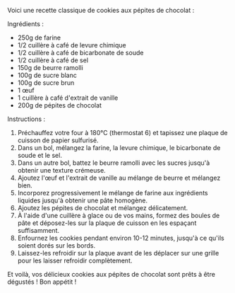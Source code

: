 Voici une recette classique de cookies aux pépites de chocolat :

Ingrédients :
- 250g de farine
- 1/2 cuillère à café de levure chimique
- 1/2 cuillère à café de bicarbonate de soude
- 1/2 cuillère à café de sel
- 150g de beurre ramolli
- 100g de sucre blanc
- 100g de sucre brun
- 1 œuf
- 1 cuillère à café d'extrait de vanille
- 200g de pépites de chocolat

Instructions :
1. Préchauffez votre four à 180°C (thermostat 6) et tapissez une plaque de cuisson de papier sulfurisé.
2. Dans un bol, mélangez la farine, la levure chimique, le bicarbonate de soude et le sel.
3. Dans un autre bol, battez le beurre ramolli avec les sucres jusqu'à obtenir une texture crémeuse.
4. Ajoutez l'œuf et l'extrait de vanille au mélange de beurre et mélangez bien.
5. Incorporez progressivement le mélange de farine aux ingrédients liquides jusqu'à obtenir une pâte homogène.
6. Ajoutez les pépites de chocolat et mélangez délicatement.
7. À l'aide d'une cuillère à glace ou de vos mains, formez des boules de pâte et déposez-les sur la plaque de cuisson en les espaçant suffisamment.
8. Enfournez les cookies pendant environ 10-12 minutes, jusqu'à ce qu'ils soient dorés sur les bords.
9. Laissez-les refroidir sur la plaque avant de les déplacer sur une grille pour les laisser refroidir complètement.

Et voilà, vos délicieux cookies aux pépites de chocolat sont prêts à être dégustés ! Bon appétit !